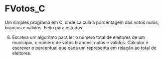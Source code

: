 # FVotos_C
Um simples programa em C, onde calcula a porcentagem dos votos nulos, brancos e validos.
Feito para estudos.

8. Escreva um algoritmo para ler o número total de eleitores de um município, o número
de votos brancos, nulos e válidos. Calcular e escrever o percentual que cada um
representa em relação ao total de eleitores.
